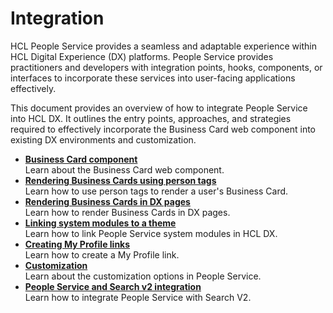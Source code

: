 # Integration

HCL People Service provides a seamless and adaptable experience within HCL Digital Experience (DX) platforms. People Service provides practitioners and developers with integration points, hooks, components, or interfaces to incorporate these services into user-facing applications effectively.

This document provides an overview of how to integrate People Service into HCL DX. It outlines the entry points, approaches, and strategies required to effectively incorporate the Business Card web component into existing DX environments and customization.

- **[Business Card component](./business_card.md)**<br>
Learn about the Business Card web component.
- **[Rendering Business Cards using person tags](./rendering_business_card_person_tag.md)**<br>
Learn how to use person tags to render a user's Business Card.
- **[Rendering Business Cards in DX pages](./rendering_business_card_dx_page.md)**<br>
Learn how to render Business Cards in DX pages.
- **[Linking system modules to a theme](./link_system_module_to_theme.md)**<br>
Learn how to link People Service system modules in HCL DX.
- **[Creating My Profile links](./creating_my_profile_link.md)**<br>
Learn how to create a My Profile link.
- **[Customization](./customization/index.md)**<br>
Learn about the customization options in People Service.
- **[People Service and Search v2 integration](./people-service-search-v2-integration.md)**<br>
Learn how to integrate People Service with Search V2.